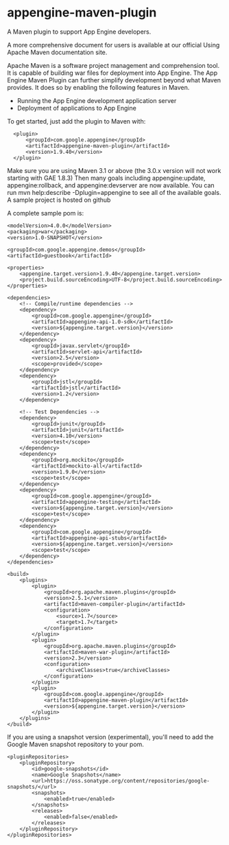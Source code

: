 appengine-maven-plugin
=========================

A Maven plugin to support App Engine developers.

A more comprehensive document for users is available at our official Using Apache Maven documentation site.

Apache Maven is a software project management and comprehension tool. It is capable of building war files for deployment into App Engine. The App Engine Maven Plugin can further simplify development beyond what Maven provides. It does so by enabling the following features in Maven.
 - Running the App Engine development application server
 - Deployment of applications to App Engine
 
 To get started, just add the plugin to Maven with:

      <plugin>
          <groupId>com.google.appengine</groupId>
          <artifactId>appengine-maven-plugin</artifactId>
          <version>1.9.40</version>
      </plugin>

Make sure you are using Maven 3.1 or above (the 3.0.x version will not work starting with GAE 1.8.3)
Then many goals including appengine:update, appengine:rollback, and appengine:devserver are now available. You can run mvn help:describe -Dplugin=appengine to see all of the available goals.
A sample project is hosted on github

A complete sample pom is:
<?xml version="1.0" encoding="UTF-8"?>
<project xmlns="http://maven.apache.org/POM/4.0.0"
         xmlns:xsi="http://www.w3.org/2001/XMLSchema-instance"
         xsi:schemaLocation="http://maven.apache.org/POM/4.0.0 http://maven.apache.org/xsd/maven-4.0.0.xsd">

    <modelVersion>4.0.0</modelVersion>
    <packaging>war</packaging>
    <version>1.0-SNAPSHOT</version>

    <groupId>com.google.appengine.demos</groupId>
    <artifactId>guestbook</artifactId>

    <properties>
        <appengine.target.version>1.9.40</appengine.target.version>
        <project.build.sourceEncoding>UTF-8</project.build.sourceEncoding>
    </properties>

    <dependencies>
        <!-- Compile/runtime dependencies -->
        <dependency>
            <groupId>com.google.appengine</groupId>
            <artifactId>appengine-api-1.0-sdk</artifactId>
            <version>${appengine.target.version}</version>
        </dependency>
        <dependency>
            <groupId>javax.servlet</groupId>
            <artifactId>servlet-api</artifactId>
            <version>2.5</version>
            <scope>provided</scope>
        </dependency>
        <dependency>
            <groupId>jstl</groupId>
            <artifactId>jstl</artifactId>
            <version>1.2</version>
        </dependency>

        <!-- Test Dependencies -->
        <dependency>
            <groupId>junit</groupId>
            <artifactId>junit</artifactId>
            <version>4.10</version>
            <scope>test</scope>
        </dependency>
        <dependency>
            <groupId>org.mockito</groupId>
            <artifactId>mockito-all</artifactId>
            <version>1.9.0</version>
            <scope>test</scope>
        </dependency>
        <dependency>
            <groupId>com.google.appengine</groupId>
            <artifactId>appengine-testing</artifactId>
            <version>${appengine.target.version}</version>
            <scope>test</scope>
        </dependency>
        <dependency>
            <groupId>com.google.appengine</groupId>
            <artifactId>appengine-api-stubs</artifactId>
            <version>${appengine.target.version}</version>
            <scope>test</scope>
        </dependency>
    </dependencies>

    <build>
        <plugins>
            <plugin>
                <groupId>org.apache.maven.plugins</groupId>
                <version>2.5.1</version>
                <artifactId>maven-compiler-plugin</artifactId>
                <configuration>
                    <source>1.7</source>
                    <target>1.7</target>
                </configuration>
            </plugin>
            <plugin>
                <groupId>org.apache.maven.plugins</groupId>
                <artifactId>maven-war-plugin</artifactId>
                <version>2.3</version>
                <configuration>
                    <archiveClasses>true</archiveClasses>
                </configuration>
            </plugin>
            <plugin>
                <groupId>com.google.appengine</groupId>
                <artifactId>appengine-maven-plugin</artifactId>
                <version>${appengine.target.version}</version>
            </plugin>
        </plugins>
    </build>

</project>

If you are using a snapshot version (experimental), you'll need to add the Google Maven snapshot repository to your pom.

    <pluginRepositories>
        <pluginRepository>
            <id>google-snapshots</id>
            <name>Google Snapshots</name>
            <url>https://oss.sonatype.org/content/repositories/google-snapshots/</url>
            <snapshots>
                <enabled>true</enabled>
            </snapshots>
            <releases>
                <enabled>false</enabled>
            </releases>
        </pluginRepository>
    </pluginRepositories>
